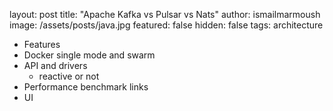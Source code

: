 
layout: post
title:  "Apache Kafka vs Pulsar vs Nats"
author: ismailmarmoush
image: /assets/posts/java.jpg
featured: false
hidden: false
tags: architecture


* Features
* Docker single mode and swarm
* API and drivers
  * reactive or not
* Performance benchmark links
* UI
